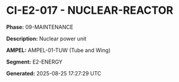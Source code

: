 # CI-E2-017 - NUCLEAR-REACTOR

**Phase:** 09-MAINTENANCE

**Description:** Nuclear power unit

**AMPEL:** AMPEL-01-TUW (Tube and Wing)

**Segment:** E2-ENERGY

**Generated:** 2025-08-25 17:27:29 UTC
